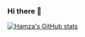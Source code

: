 ### Hi there 👋

<!--
**hamzaaldabe/hamzaaldabe** is a ✨ _special_ ✨ repository because its `README.md` (this file) appears on your GitHub profile.

Here are some ideas to get you started:

- 🔭 I’m currently working on ...
- 🌱 I’m currently learning ...
- 👯 I’m looking to collaborate on ...
- 🤔 I’m looking for help with ...
- 💬 Ask me about ...
- 📫 How to reach me: ...
- 😄 Pronouns: ...
- ⚡ Fun fact: ...
-->
[![Hamza's GitHub stats](https://github-readme-stats.vercel.app/api?username=hamzaaldabe&theme=radical)](https://github.com/anuraghazra/github-readme-stats)
